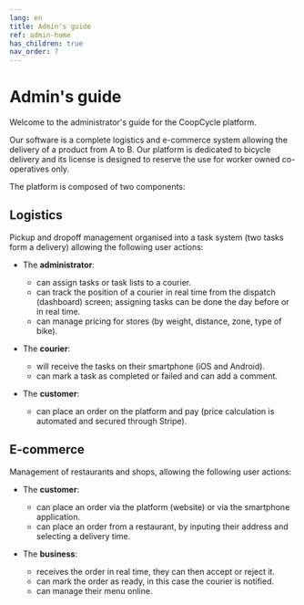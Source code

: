 ```yaml
---
lang: en
title: Admin's guide
ref: admin-home
has_children: true
nav_order: 7
---
```


# Admin's guide

Welcome to the administrator's guide for the CoopCycle platform.

Our software is a complete logistics and e-commerce system allowing the delivery of a product from A to B. Our platform is dedicated to bicycle delivery and its license is designed to reserve the use for worker owned co-operatives only.

The platform is composed of two components:

## Logistics
Pickup and dropoff management organised into a task system (two tasks form a delivery) allowing the following user actions:

- The **administrator**:
  - can assign tasks or task lists to a courier.
  - can track the position of a courier in real time from the dispatch (dashboard) screen; assigning tasks can be done the day before or in real time.
  - can manage pricing for stores (by weight, distance, zone, type of bike).
  
- The **courier**:
  - will receive the tasks on their smartphone (iOS and Android).
  - can mark a task as completed or failed and can add a comment.

- The **customer**:
  - can place an order on the platform and pay (price calculation is automated and secured through Stripe).

## E-commerce
Management of restaurants and shops, allowing the following user actions:

- The **customer**: 
  - can place an order via the platform (website) or via the smartphone application.
  - can place an order from a restaurant, by inputing their address and selecting a delivery time.

- The **business**: 
  - receives the order in real time, they can then accept or reject it.
  - can mark the order as ready, in this case the courier is notified.
  - can manage their menu online.

